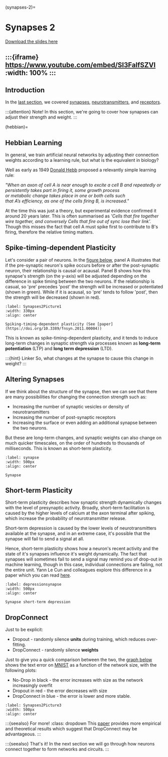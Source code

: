 (synapses-2)=
# Synapses 2

[Download the slides here](slides/W2-V1-synapses-2.pptx)

:::{iframe} https://www.youtube.com/embed/SI3FalfSZVI
:width: 100%
:::
---

## Introduction

In the [last section](#synapses1-page), we covered [synapses](#chemical-synapses), [neurotransmitters](#neurotransmitters-paragraph), and [receptors](#receptors). 

:::{attention} Note!
In this section, we're going to cover how synapses can adjust their strength and weight.
:::

(hebbian)=
## Hebbian Learning

In general, we train artificial neural networks by adjusting their connection weights according to a learning rule, but what is the equivalent in biology?

Well as early as 1949 [Donald Hebb](https://en.wikipedia.org/wiki/Donald_O._Hebb) proposed a relevantly simple learning rule: 

_"When an axon of cell A is near enough to excite a cell B and repeatedly or persistently takes part in firing it, some growth process or metabolic change takes place in one or both cells such that A’s efficiency, as one of the cells firing B, is increased."_

At the time this was just a theory, but experimental evidence confirmed it around 20 years later.
This is often summarised as _'Cells that fire together wire together, and conversely Cells that fire out of sync lose their link'._
Though this misses the fact that cell A must spike first to contribute to B's firing, therefore the relative timing matters. 

## Spike-timing-dependent Plasticity

Let's consider a pair of neurons. In the [figure below](#Synapses2Picture1), panel A illustrates that if the pre-synaptic neuron's spike occurs before or after the post-synaptic neuron, their relationship is causal or acausal. Panel B shows how this synapse's strength (on the y-axis) will be adjusted depending on the difference in spike timing between the two neurons. If the relationship is casual, so 'pre' precedes 'post' the strength will be increased or potentiated (shown in green). While if it is acausal, so 'pre' tends to follow 'post', then the strength will be decreased (shown in red).

```{figure} figures/Synapses2Picture1.jpg
:label: Synapses2Picture1
:width: 330px
:align: center

Spiking-timing-dependent plasticity (See [paper](https://doi.org/10.3389/fnsyn.2011.00004))
```

This is known as spike-timing-dependent plasticity, and it tends to induce long-term changes in synaptic strength via processes known as **long-term potentiation** (LTP) and **long term depression** (LTD).

:::{hint} Linker
So, what changes at the synapse to cause this change in weight?
:::

## Altering Synapses

If we think about the structure of the synapse, then we can see that there are many possibilities for changing the connection strength such as:

* Increasing the number of synaptic vesicles or density of neurotransmitters
* Increasing the number of post-synaptic receptors
* Increasing the surface or even adding an additional synapse between the two neurons.

But these are long-term changes, and synaptic weights can also change on much quicker timescales, on the order of hundreds to thousands of milliseconds. This is known as short-term plasticity.

```{figure} figures/Picture3.png
:label: synapse
:width: 500px
:align: center

Synapse
```

## Short-term Plasticity

Short-term plasticity describes how synaptic strength dynamically changes with the level of presynaptic activity. Broadly, short-term facilitation is caused by the higher levels of calcium at the axon terminal after spiking, which increase the probability of neurotransmitter release. 

Short-term depression is caused by the lower levels of neurotransmitters available at the synapse, and in an extreme case, it's possible that the synapse will fail to send a signal at all. 

Hence, short-term plasticity shows how a neuron's recent activity and the state of it's synapses influence it's weight dynamically. The fact that synapses will sometimes fail to send a signal may remind you of drop-out in machine learning, though in this case, individual connections are failing, not the entire unit. Yann Le Cun and colleagues explore this difference in a paper which you can read [here](http://dx.doi.org/10.4249/scholarpedia.3153).

```{figure} figures/Synapses2Picture2.png
:label: depressionsynapse
:width: 500px
:align: center

Synapse short-term depression
```

## DropConnect

Just to be explicit:

* Dropout - randomly silence **units** during training, which reduces over-fitting.
* DropConnect - randomly silence **weights**

Just to give you a quick comparison between the two, the [graph below](#Synapses2Picture3) shows the text error on [MNIST](https://en.wikipedia.org/wiki/MNIST_database) as a function of the network size, with the following plots:

* No-Drop in black - the error increases with size as the network increasingly overfit
* Dropout in red - the error decreases with size
* DropConnect in blue - the error is lower and more stable.

```{figure} figures/Synapses2Picture3.png
:label: Synapses2Picture3
:width: 500px
:align: center
```
:::{seealso} For more!
:class: dropdown 
This [paper](https://dl.acm.org/doi/10.5555/3042817.3043055) provides more empirical and theoretical results which suggest that DropConnect may be advantageous.
:::

:::{seealso} That's it!
In the next section we will go through how neurons connect together to form networks and circuits.
:::